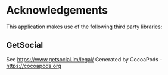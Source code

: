 # Acknowledgements
This application makes use of the following third party libraries:

## GetSocial

See https://www.getsocial.im/legal/
Generated by CocoaPods - https://cocoapods.org
